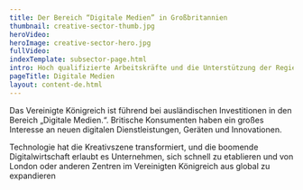 ```yaml
---
title: Der Bereich “Digitale Medien” in Großbritannien
thumbnail: creative-sector-thumb.jpg
heroVideo: 
heroImage: creative-sector-hero.jpg
fullVideo: 
indexTemplate: subsector-page.html
intro: Hoch qualifizierte Arbeitskräfte und die Unterstützung der Regierung machen das Vereinigte Königreich zur idealen Location für Investments in die digitale Medienbranche.
pageTitle: Digitale Medien
layout: content-de.html
---
```

 
Das Vereinigte Königreich ist führend bei ausländischen Investitionen in den Bereich „Digitale Medien.“. Britische Konsumenten haben ein großes Interesse an neuen digitalen Dienstleistungen, Geräten und Innovationen.

Technologie hat die Kreativszene transformiert, und die boomende Digitalwirtschaft erlaubt es Unternehmen, sich schnell zu etablieren und von London oder anderen Zentren im Vereinigten Königreich aus global zu expandieren